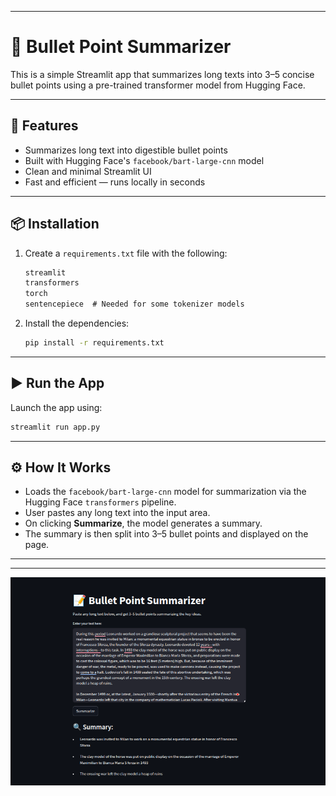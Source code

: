 
---

# 📝 Bullet Point Summarizer

This is a simple Streamlit app that summarizes long texts into 3–5 concise bullet points using a pre-trained transformer model from Hugging Face.


---

## 🚀 Features

* Summarizes long text into digestible bullet points
* Built with Hugging Face's `facebook/bart-large-cnn` model
* Clean and minimal Streamlit UI
* Fast and efficient — runs locally in seconds

---

## 📦 Installation

1. Create a `requirements.txt` file with the following:

   ```txt
   streamlit
   transformers
   torch
   sentencepiece  # Needed for some tokenizer models
   ```

2. Install the dependencies:

   ```bash
   pip install -r requirements.txt
   ```

---

## ▶️ Run the App

Launch the app using:

```bash
streamlit run app.py
```

---

## ⚙️ How It Works

* Loads the `facebook/bart-large-cnn` model for summarization via the Hugging Face `transformers` pipeline.
* User pastes any long text into the input area.
* On clicking **Summarize**, the model generates a summary.
* The summary is then split into 3–5 bullet points and displayed on the page.

---


---








![alt text](<Screenshot from 2025-05-14 17-08-03.png>)
```


